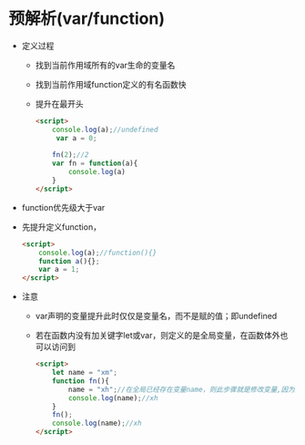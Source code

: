# 预解析(var/function)

* 定义过程

  * 找到当前作用域所有的var生命的变量名

  * 找到当前作用域function定义的有名函数快

  * 提升在最开头

    ```html
    <script>
        console.log(a);//undefined
         var a = 0;
        
        fn(2);//2
        var fn = function(a){
            console.log(a)
        }
    </script>
    ```

* function优先级大于var

* 先提升定义function，

  ```html
  <script>
      console.log(a);//function(){}
      function a(){};
      var a = 1;
  </script>
  ```

* 注意

  * var声明的变量提升此时仅仅是变量名，而不是赋的值；即undefined
  
  * 若在函数内没有加关键字let或var，则定义的是全局变量，在函数体外也可以访问到
  
    ```html
    <script>
        let name = "xm";
        function fn(){
            name = "xh";//在全局已经存在变量name，则此步骤就是修改变量,因为没有加关键字let或var，所以此为修改全局变量
            console.log(name);//xh
        }
        fn();
        console.log(name);//xh
    </script>
    ```
  
    
